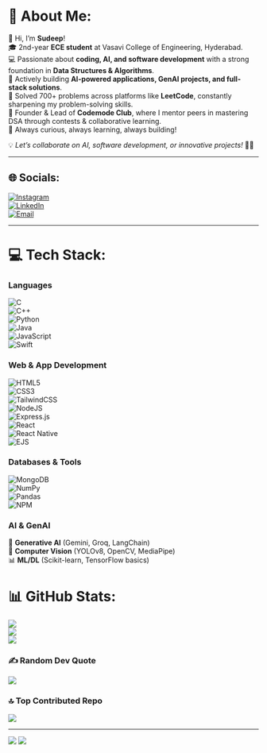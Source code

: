 # 💫 About Me:
👋 Hi, I’m **Sudeep**!  
🎓 2nd-year **ECE student** at Vasavi College of Engineering, Hyderabad.  
💻 Passionate about **coding, AI, and software development** with a strong foundation in **Data Structures & Algorithms**.  
🚀 Actively building **AI-powered applications, GenAI projects, and full-stack solutions**.  
🧠 Solved 700+ problems across platforms like **LeetCode**, constantly sharpening my problem-solving skills.  
📌 Founder & Lead of **Codemode Club**, where I mentor peers in mastering DSA through contests & collaborative learning.  
🌟 Always curious, always learning, always building!  

💡 *Let’s collaborate on AI, software development, or innovative projects!* 🚀✨  

---

## 🌐 Socials:
[![Instagram](https://img.shields.io/badge/Instagram-%23E4405F.svg?logo=Instagram&logoColor=white)](https://instagram.com/@sudeep_____kumar)  
[![LinkedIn](https://img.shields.io/badge/LinkedIn-%230077B5.svg?logo=linkedin&logoColor=white)](https://linkedin.com/in/sudeep-kumar-k)  
[![Email](https://img.shields.io/badge/Email-D14836?logo=gmail&logoColor=white)](mailto:sudeepkkumar696@gmail.com)  

---

# 💻 Tech Stack:

### **Languages**
![C](https://img.shields.io/badge/c-%2300599C.svg?style=for-the-badge&logo=c&logoColor=white)  
![C++](https://img.shields.io/badge/c++-%2300599C.svg?style=for-the-badge&logo=c%2B%2B&logoColor=white)  
![Python](https://img.shields.io/badge/python-3670A0?style=for-the-badge&logo=python&logoColor=ffdd54)  
![Java](https://img.shields.io/badge/java-%23ED8B00.svg?style=for-the-badge&logo=openjdk&logoColor=white)  
![JavaScript](https://img.shields.io/badge/javascript-%23323330.svg?style=for-the-badge&logo=javascript&logoColor=%23F7DF1E)  
![Swift](https://img.shields.io/badge/swift-FA7343?style=for-the-badge&logo=swift&logoColor=white)  

### **Web & App Development**
![HTML5](https://img.shields.io/badge/html5-%23E34F26.svg?style=for-the-badge&logo=html5&logoColor=white)  
![CSS3](https://img.shields.io/badge/css3-%231572B6.svg?style=for-the-badge&logo=css3&logoColor=white)  
![TailwindCSS](https://img.shields.io/badge/tailwindcss-%231572B6.svg?style=for-the-badge&logo=tailwindcss&logoColor=white)  
![NodeJS](https://img.shields.io/badge/node.js-6DA55F?style=for-the-badge&logo=node.js&logoColor=white)  
![Express.js](https://img.shields.io/badge/express.js-%23404d59.svg?style=for-the-badge&logo=express&logoColor=%2361DAFB)  
![React](https://img.shields.io/badge/react-%2320232a.svg?style=for-the-badge&logo=react&logoColor=%2361DAFB)  
![React Native](https://img.shields.io/badge/react_native-%2320232a.svg?style=for-the-badge&logo=react&logoColor=%2361DAFB)  
![EJS](https://img.shields.io/badge/ejs-%23B4CA65.svg?style=for-the-badge&logo=ejs&logoColor=black)  

### **Databases & Tools**
![MongoDB](https://img.shields.io/badge/MongoDB-%234ea94b.svg?style=for-the-badge&logo=mongodb&logoColor=white)  
![NumPy](https://img.shields.io/badge/numpy-%23013243.svg?style=for-the-badge&logo=numpy&logoColor=white)  
![Pandas](https://img.shields.io/badge/pandas-%23150458.svg?style=for-the-badge&logo=pandas&logoColor=white)  
![NPM](https://img.shields.io/badge/NPM-%23CB3837.svg?style=for-the-badge&logo=npm&logoColor=white)  

### **AI & GenAI**
🤖 **Generative AI** (Gemini, Groq, LangChain)  
🧠 **Computer Vision** (YOLOv8, OpenCV, MediaPipe)  
📊 **ML/DL** (Scikit-learn, TensorFlow basics)  
# 📊 GitHub Stats:
![](https://github-readme-stats.vercel.app/api?username=sudeepk0714U&theme=dark&hide_border=false&include_all_commits=false&count_private=false)<br/>
![](https://nirzak-streak-stats.vercel.app/?user=sudeepk0714U&theme=dark&hide_border=false)<br/>
![](https://github-readme-stats.vercel.app/api/top-langs/?username=sudeepk0714U&theme=dark&hide_border=false&include_all_commits=false&count_private=false&layout=compact)

### ✍️ Random Dev Quote
![](https://quotes-github-readme.vercel.app/api?type=horizontal&theme=radical)

### 🔝 Top Contributed Repo
![](https://github-contributor-stats.vercel.app/api?username=sudeepk0714U&limit=5&theme=dark&combine_all_yearly_contributions=true)

---
[![](https://visitcount.itsvg.in/api?id=sudeepk0714U&icon=0&color=0)](https://visitcount.itsvg.in)
![](https://leetcard.jacoblin.cool/sudeep123kumar?ext=contest)
<!-- Proudly created with GPRM ( https://gprm.itsvg.in ) -->
